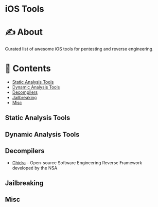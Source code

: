 # iOS Tools

# ✍️ About

Curated list of awesome iOS tools for pentesting and reverse engineering.

# 📝 Contents
- [Static Analysis Tools](#static-analysis-tools)
- [Dynamic Analysis Tools](#dynamic-analysis-tools)
- [Decompilers](#decompilers)
- [Jailbreaking](#jailbreaking)
- [Misc](#misc)

## Static Analysis Tools

## Dynamic Analysis Tools

## Decompilers
- [Ghidra](../common/tools/ghidra.md) - Open-source Software Engineering Reverse Framework developed by the NSA

## Jailbreaking

## Misc